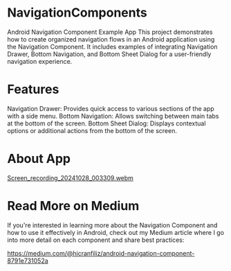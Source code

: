 # NavigationComponents
Android Navigation Component Example App
This project demonstrates how to create organized navigation flows in an Android application using the Navigation Component. It includes examples of integrating Navigation Drawer, Bottom Navigation, and Bottom Sheet Dialog for a user-friendly navigation experience.

# Features
Navigation Drawer: Provides quick access to various sections of the app with a side menu.
Bottom Navigation: Allows switching between main tabs at the bottom of the screen.
Bottom Sheet Dialog: Displays contextual options or additional actions from the bottom of the screen.

# About App
[Screen_recording_20241028_003309.webm](https://github.com/user-attachments/assets/29af8430-d9e7-440f-9d6a-b280eebe8eff)

# Read More on Medium
If you're interested in learning more about the Navigation Component and how to use it effectively in Android, check out my Medium article where I go into more detail on each component and share best practices:

https://medium.com/@hicranfiliz/android-navigation-component-8791e731052a

